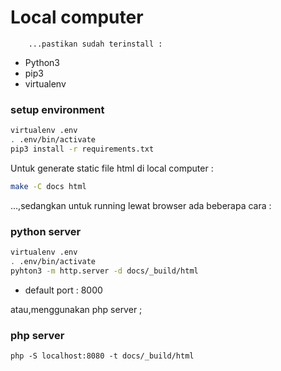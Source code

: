 # Local computer
		...pastikan sudah terinstall :
- Python3
- pip3
- virtualenv

### setup environment
```sh
virtualenv .env
. .env/bin/activate
pip3 install -r requirements.txt
```
Untuk generate static file html di local computer :
```sh
make -C docs html
```

...,sedangkan untuk running lewat browser ada beberapa cara :

### python server
```sh
virtualenv .env
. .env/bin/activate
pyhton3 -m http.server -d docs/_build/html
```
- default port : 8000

atau,menggunakan php server ;

### php server

```
php -S localhost:8080 -t docs/_build/html

```